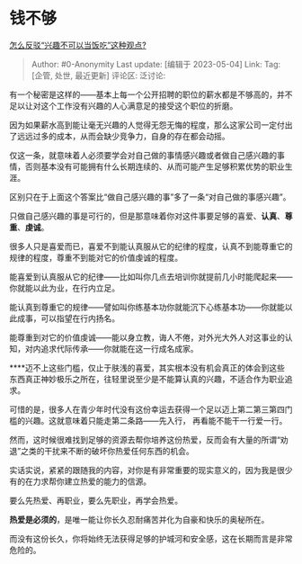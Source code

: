 # 钱不够
[怎么反驳“兴趣不可以当饭吃”这种观点?](https://www.zhihu.com/question/596199315/answer/3011556164)

> Author: #0-Anonymity
> Last update: [编辑于 2023-05-04]
> Link:
> Tag: [企管, 处世, 最近更新]
> 评论区:
> 泛讨论:

有一个秘密是这样的——基本上每一个公开招聘的职位的薪水都是不够高的，并不足以让对这个工作没有兴趣的人心满意足的接受这个职位的折磨。

因为如果薪水高到能让毫无兴趣的人觉得无怨无悔的程度，那么这家公司一定付出了远远过多的成本，从而会缺少竞争力，自身的存在都会动摇。

仅这一条，就意味着人必须要学会对自己做的事情感兴趣或者做自己感兴趣的事情，否则基本没有可能拥有什么长期连续的、从而可能产生足够积累优势的职业生涯。

区别只在于上面这个答案比“做自己感兴趣的事”多了一条“对自己做的事感兴趣”。

只做自己感兴趣的事是可行的，但是那意味着你对这件事要足够的喜爱、**认真**、**尊重**、**虔诚**。

很多人只是喜爱而已，喜爱不到能认真服从它的纪律的程度，认真不到能尊重它的规律的程度，尊重不到能对它的价值虔诚的程度。

能喜爱到认真服从它的纪律——比如叫你几点去培训你就提前几小时能爬起来——你就能以此为业，在行内立足。

能认真到尊重它的规律——譬如叫你练基本功你就能沉下心练基本功——你就能以此成事，可以指望在行内扬名。

能尊重到对它的价值虔诚——能以身立教，诲人不倦，对外光大外人对这事业的认知，对内追求代际传承——你就能在这一行成名成家。

**﻿**迈不上这些门槛，仅止于肤浅的喜爱，其实根本没有机会真正的体会到这些东西真正神妙极乐之所在，往轻里说至少是不能算认真的兴趣，不适合作为职业追求。

可惜的是，很多人在青少年时代没有这份幸运去获得一个足以迈上第二第三第四门槛的兴趣。这就意味着只能走第二条路——先入行， 再看能不能干一行爱一行。

然而，这时候很难找到足够的资源去帮你培养这份热爱，反而会有大量的所谓“劝退”之类的干扰来不断的破坏你热爱任何东西的机会。

实话实说，紧紧的跟随我的内容，对你是有非常重要的现实意义的，因为我是很少有的在力求帮你建立热爱的能力的信源。

要么先热爱、再职业，要么先职业，再学会热爱。

**热爱是必须的**，是唯一能让你长久忍耐痛苦并化为自豪和快乐的奥秘所在。

而没有这份长久，你将始终无法获得足够的护城河和安全感，这在长期而言是非常危险的。